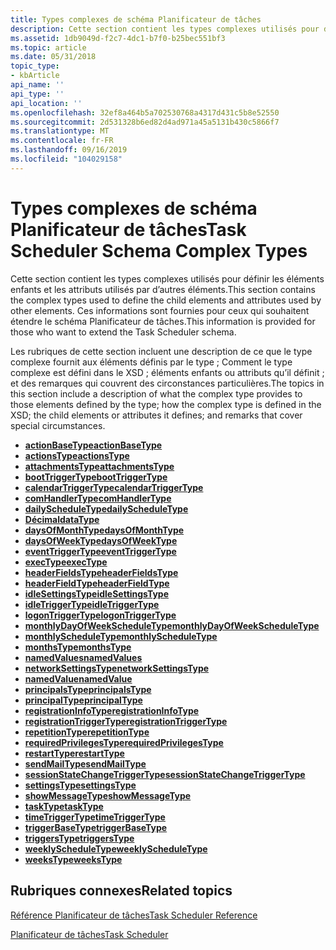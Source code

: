 ```yaml
---
title: Types complexes de schéma Planificateur de tâches
description: Cette section contient les types complexes utilisés pour définir les éléments enfants et les attributs utilisés par d’autres éléments. Ces informations sont fournies pour ceux qui souhaitent étendre le schéma Planificateur de tâches.
ms.assetid: 1db9049d-f2c7-4dc1-b7f0-b25bec551bf3
ms.topic: article
ms.date: 05/31/2018
topic_type:
- kbArticle
api_name: ''
api_type: ''
api_location: ''
ms.openlocfilehash: 32ef8a464b5a702530768a4317d431c5b8e52550
ms.sourcegitcommit: 2d531328b6ed82d4ad971a45a5131b430c5866f7
ms.translationtype: MT
ms.contentlocale: fr-FR
ms.lasthandoff: 09/16/2019
ms.locfileid: "104029158"
---
```

# <a name="task-scheduler-schema-complex-types"></a><span data-ttu-id="13a1e-104">Types complexes de schéma Planificateur de tâches</span><span class="sxs-lookup"><span data-stu-id="13a1e-104">Task Scheduler Schema Complex Types</span></span>

<span data-ttu-id="13a1e-105">Cette section contient les types complexes utilisés pour définir les éléments enfants et les attributs utilisés par d’autres éléments.</span><span class="sxs-lookup"><span data-stu-id="13a1e-105">This section contains the complex types used to define the child elements and attributes used by other elements.</span></span> <span data-ttu-id="13a1e-106">Ces informations sont fournies pour ceux qui souhaitent étendre le schéma Planificateur de tâches.</span><span class="sxs-lookup"><span data-stu-id="13a1e-106">This information is provided for those who want to extend the Task Scheduler schema.</span></span>

<span data-ttu-id="13a1e-107">Les rubriques de cette section incluent une description de ce que le type complexe fournit aux éléments définis par le type ; Comment le type complexe est défini dans le XSD ; éléments enfants ou attributs qu’il définit ; et des remarques qui couvrent des circonstances particulières.</span><span class="sxs-lookup"><span data-stu-id="13a1e-107">The topics in this section include a description of what the complex type provides to those elements defined by the type; how the complex type is defined in the XSD; the child elements or attributes it defines; and remarks that cover special circumstances.</span></span>

-   [<span data-ttu-id="13a1e-108">**actionBaseType**</span><span class="sxs-lookup"><span data-stu-id="13a1e-108">**actionBaseType**</span></span>](taskschedulerschema-actionbasetype-complextype.md)
-   [<span data-ttu-id="13a1e-109">**actionsType**</span><span class="sxs-lookup"><span data-stu-id="13a1e-109">**actionsType**</span></span>](taskschedulerschema-actionstype-complextype.md)
-   [<span data-ttu-id="13a1e-110">**attachmentsType**</span><span class="sxs-lookup"><span data-stu-id="13a1e-110">**attachmentsType**</span></span>](taskschedulerschema-attachmentstype-complextype.md)
-   [<span data-ttu-id="13a1e-111">**bootTriggerType**</span><span class="sxs-lookup"><span data-stu-id="13a1e-111">**bootTriggerType**</span></span>](taskschedulerschema-boottriggertype-complextype.md)
-   [<span data-ttu-id="13a1e-112">**calendarTriggerType**</span><span class="sxs-lookup"><span data-stu-id="13a1e-112">**calendarTriggerType**</span></span>](taskschedulerschema-calendartriggertype-complextype.md)
-   [<span data-ttu-id="13a1e-113">**comHandlerType**</span><span class="sxs-lookup"><span data-stu-id="13a1e-113">**comHandlerType**</span></span>](taskschedulerschema-comhandlertype-complextype.md)
-   [<span data-ttu-id="13a1e-114">**dailyScheduleType**</span><span class="sxs-lookup"><span data-stu-id="13a1e-114">**dailyScheduleType**</span></span>](taskschedulerschema-dailyscheduletype-complextype.md)
-   [<span data-ttu-id="13a1e-115">**Décimal**</span><span class="sxs-lookup"><span data-stu-id="13a1e-115">**dataType**</span></span>](taskschedulerschema-datatype-complextype.md)
-   [<span data-ttu-id="13a1e-116">**daysOfMonthType**</span><span class="sxs-lookup"><span data-stu-id="13a1e-116">**daysOfMonthType**</span></span>](taskschedulerschema-daysofmonthtype-complextype.md)
-   [<span data-ttu-id="13a1e-117">**daysOfWeekType**</span><span class="sxs-lookup"><span data-stu-id="13a1e-117">**daysOfWeekType**</span></span>](taskschedulerschema-daysofweektype-complextype.md)
-   [<span data-ttu-id="13a1e-118">**eventTriggerType**</span><span class="sxs-lookup"><span data-stu-id="13a1e-118">**eventTriggerType**</span></span>](taskschedulerschema-eventtriggertype-complextype.md)
-   [<span data-ttu-id="13a1e-119">**execType**</span><span class="sxs-lookup"><span data-stu-id="13a1e-119">**execType**</span></span>](taskschedulerschema-exectype-complextype.md)
-   [<span data-ttu-id="13a1e-120">**headerFieldsType**</span><span class="sxs-lookup"><span data-stu-id="13a1e-120">**headerFieldsType**</span></span>](taskschedulerschema-headerfieldstype-complextype.md)
-   [<span data-ttu-id="13a1e-121">**headerFieldType**</span><span class="sxs-lookup"><span data-stu-id="13a1e-121">**headerFieldType**</span></span>](taskschedulerschema-headerfieldtype-complextype.md)
-   [<span data-ttu-id="13a1e-122">**idleSettingsType**</span><span class="sxs-lookup"><span data-stu-id="13a1e-122">**idleSettingsType**</span></span>](taskschedulerschema-idlesettingstype-complextype.md)
-   [<span data-ttu-id="13a1e-123">**idleTriggerType**</span><span class="sxs-lookup"><span data-stu-id="13a1e-123">**idleTriggerType**</span></span>](taskschedulerschema-idletriggertype-complextype.md)
-   [<span data-ttu-id="13a1e-124">**logonTriggerType**</span><span class="sxs-lookup"><span data-stu-id="13a1e-124">**logonTriggerType**</span></span>](taskschedulerschema-logontriggertype-complextype.md)
-   [<span data-ttu-id="13a1e-125">**monthlyDayOfWeekScheduleType**</span><span class="sxs-lookup"><span data-stu-id="13a1e-125">**monthlyDayOfWeekScheduleType**</span></span>](taskschedulerschema-monthlydayofweekscheduletype-complextype.md)
-   [<span data-ttu-id="13a1e-126">**monthlyScheduleType**</span><span class="sxs-lookup"><span data-stu-id="13a1e-126">**monthlyScheduleType**</span></span>](taskschedulerschema-monthlyscheduletype-complextype.md)
-   [<span data-ttu-id="13a1e-127">**monthsType**</span><span class="sxs-lookup"><span data-stu-id="13a1e-127">**monthsType**</span></span>](taskschedulerschema-monthstype-complextype.md)
-   [<span data-ttu-id="13a1e-128">**namedValues**</span><span class="sxs-lookup"><span data-stu-id="13a1e-128">**namedValues**</span></span>](taskschedulerschema-namedvalues-complextype.md)
-   [<span data-ttu-id="13a1e-129">**networkSettingsType**</span><span class="sxs-lookup"><span data-stu-id="13a1e-129">**networkSettingsType**</span></span>](taskschedulerschema-networksettingstype-complextype.md)
-   [<span data-ttu-id="13a1e-130">**namedValue**</span><span class="sxs-lookup"><span data-stu-id="13a1e-130">**namedValue**</span></span>](schema-namedvalue-complextype.md)
-   [<span data-ttu-id="13a1e-131">**principalsType**</span><span class="sxs-lookup"><span data-stu-id="13a1e-131">**principalsType**</span></span>](taskschedulerschema-principalstype-complextype.md)
-   [<span data-ttu-id="13a1e-132">**principalType**</span><span class="sxs-lookup"><span data-stu-id="13a1e-132">**principalType**</span></span>](taskschedulerschema-principaltype-complextype.md)
-   [<span data-ttu-id="13a1e-133">**registrationInfoType**</span><span class="sxs-lookup"><span data-stu-id="13a1e-133">**registrationInfoType**</span></span>](taskschedulerschema-registrationinfotype-complextype.md)
-   [<span data-ttu-id="13a1e-134">**registrationTriggerType**</span><span class="sxs-lookup"><span data-stu-id="13a1e-134">**registrationTriggerType**</span></span>](taskschedulerschema-registrationtriggertype-complextype.md)
-   [<span data-ttu-id="13a1e-135">**repetitionType**</span><span class="sxs-lookup"><span data-stu-id="13a1e-135">**repetitionType**</span></span>](taskschedulerschema-repetitiontype-complextype.md)
-   [<span data-ttu-id="13a1e-136">**requiredPrivilegesType**</span><span class="sxs-lookup"><span data-stu-id="13a1e-136">**requiredPrivilegesType**</span></span>](taskschedulerschema-requiredprivilegestype-complextype.md)
-   [<span data-ttu-id="13a1e-137">**restartType**</span><span class="sxs-lookup"><span data-stu-id="13a1e-137">**restartType**</span></span>](taskschedulerschema-restarttype-complextype.md)
-   [<span data-ttu-id="13a1e-138">**sendMailType**</span><span class="sxs-lookup"><span data-stu-id="13a1e-138">**sendMailType**</span></span>](taskschedulerschema-sendemailtype-complextype.md)
-   [<span data-ttu-id="13a1e-139">**sessionStateChangeTriggerType**</span><span class="sxs-lookup"><span data-stu-id="13a1e-139">**sessionStateChangeTriggerType**</span></span>](taskschedulerschema-sessionstatechangetriggertype-complextype.md)
-   [<span data-ttu-id="13a1e-140">**settingsType**</span><span class="sxs-lookup"><span data-stu-id="13a1e-140">**settingsType**</span></span>](taskschedulerschema-settingstype-complextype.md)
-   [<span data-ttu-id="13a1e-141">**showMessageType**</span><span class="sxs-lookup"><span data-stu-id="13a1e-141">**showMessageType**</span></span>](taskschedulerschema-showmessagetype-complextype.md)
-   [<span data-ttu-id="13a1e-142">**taskType**</span><span class="sxs-lookup"><span data-stu-id="13a1e-142">**taskType**</span></span>](taskschedulerschema-tasktype-complextype.md)
-   [<span data-ttu-id="13a1e-143">**timeTriggerType**</span><span class="sxs-lookup"><span data-stu-id="13a1e-143">**timeTriggerType**</span></span>](taskschedulerschema-timetriggertype-complextype.md)
-   [<span data-ttu-id="13a1e-144">**triggerBaseType**</span><span class="sxs-lookup"><span data-stu-id="13a1e-144">**triggerBaseType**</span></span>](taskschedulerschema-triggerbasetype-complextype.md)
-   [<span data-ttu-id="13a1e-145">**triggersType**</span><span class="sxs-lookup"><span data-stu-id="13a1e-145">**triggersType**</span></span>](taskschedulerschema-triggerstype-complextype.md)
-   [<span data-ttu-id="13a1e-146">**weeklyScheduleType**</span><span class="sxs-lookup"><span data-stu-id="13a1e-146">**weeklyScheduleType**</span></span>](taskschedulerschema-weeklyscheduletype-complextype.md)
-   [<span data-ttu-id="13a1e-147">**weeksType**</span><span class="sxs-lookup"><span data-stu-id="13a1e-147">**weeksType**</span></span>](taskschedulerschema-weekstype-complextype.md)

## <a name="related-topics"></a><span data-ttu-id="13a1e-148">Rubriques connexes</span><span class="sxs-lookup"><span data-stu-id="13a1e-148">Related topics</span></span>

<dl> <dt>

[<span data-ttu-id="13a1e-149">Référence Planificateur de tâches</span><span class="sxs-lookup"><span data-stu-id="13a1e-149">Task Scheduler Reference</span></span>](task-scheduler-reference.md)
</dt> <dt>

[<span data-ttu-id="13a1e-150">Planificateur de tâches</span><span class="sxs-lookup"><span data-stu-id="13a1e-150">Task Scheduler</span></span>](task-scheduler-start-page.md)
</dt> </dl>

 

 




